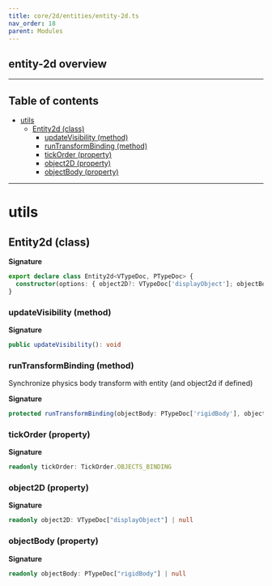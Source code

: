 ```yaml
---
title: core/2d/entities/entity-2d.ts
nav_order: 18
parent: Modules
---
```


## entity-2d overview

---

<h2 class="text-delta">Table of contents</h2>

- [utils](#utils)
  - [Entity2d (class)](#entity2d-class)
    - [updateVisibility (method)](#updatevisibility-method)
    - [runTransformBinding (method)](#runtransformbinding-method)
    - [tickOrder (property)](#tickorder-property)
    - [object2D (property)](#object2d-property)
    - [objectBody (property)](#objectbody-property)

---

# utils

## Entity2d (class)

**Signature**

```ts
export declare class Entity2d<VTypeDoc, PTypeDoc> {
  constructor(options: { object2D?: VTypeDoc['displayObject']; objectBody?: PTypeDoc['rigidBody'] })
}
```

### updateVisibility (method)

**Signature**

```ts
public updateVisibility(): void
```

### runTransformBinding (method)

Synchronize physics body transform with entity (and object2d if defined)

**Signature**

```ts
protected runTransformBinding(objectBody: PTypeDoc['rigidBody'], object2D: VTypeDoc['displayObject'] | null): void
```

### tickOrder (property)

**Signature**

```ts
readonly tickOrder: TickOrder.OBJECTS_BINDING
```

### object2D (property)

**Signature**

```ts
readonly object2D: VTypeDoc["displayObject"] | null
```

### objectBody (property)

**Signature**

```ts
readonly objectBody: PTypeDoc["rigidBody"] | null
```
